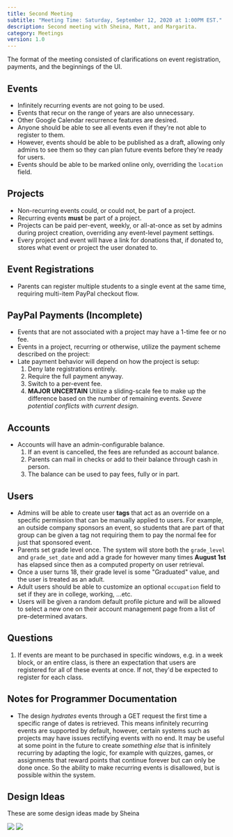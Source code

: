 ```yaml
---
title: Second Meeting
subtitle: "Meeting Time: Saturday, September 12, 2020 at 1:00PM EST."
description: Second meeting with Sheina, Matt, and Margarita.
category: Meetings
version: 1.0
---
```


The format of the meeting consisted of clarifications on event registration, payments, and the beginnings of the UI.

## Events

- Infinitely recurring events are not going to be used.
- Events that recur on the range of years are also unnecessary.
- Other Google Calendar recurrence features are desired.
- Anyone should be able to see all events even if they're not able to register to them.
- However, events should be able to be published as a draft, allowing only admins to see them so they can plan future events before they're ready for users.
- Events should be able to be marked online only, overriding the `location` field.

## Projects

- Non-recurring events could, or could not, be part of a project.
- Recurring events **must** be part of a project.
- Projects can be paid per-event, weekly, or all-at-once as set by admins during project creation, overriding any event-level payment settings.
- Every project and event will have a link for donations that, if donated to, stores what event or project the user donated to.

## Event Registrations

- Parents can register multiple students to a single event at the same time, requiring multi-item PayPal checkout flow.

## PayPal Payments (Incomplete)

- Events that are not associated with a project may have a 1-time fee or no fee.
- Events in a project, recurring or otherwise, utilize the payment scheme described on the project:
- Late payment behavior will depend on how the project is setup:
  1.  Deny late registrations entirely.
  2.  Require the full payment anyway.
  3.  Switch to a per-event fee.
  4.  **MAJOR UNCERTAIN** Utilize a sliding-scale fee to make up the difference based on the number of remaining events. _Severe potential conflicts with current design_.

## Accounts

- Accounts will have an admin-configurable balance.
  1. If an event is cancelled, the fees are refunded as account balance.
  2. Parents can mail in checks or add to their balance through cash in person.
  3. The balance can be used to pay fees, fully or in part.

## Users

- Admins will be able to create user **tags** that act as an override on a specific permission that can be manually applied to users. For example, an outside company sponsors an event, so students that are part of that group can be given a tag not requiring them to pay the normal fee for just that sponsored event.
- Parents set grade level once. The system will store both the `grade_level` and `grade_set_date` and add a grade for however many times **August 1st** has elapsed since then as a computed property on user retrieval.
- Once a user turns 18, their grade level is some "Graduated" value, and the user is treated as an adult.
- Adult users should be able to customize an optional `occupation` field to set if they are in college, working, ...etc.
- Users will be given a random default profile picture and will be allowed to select a new one on their account management page from a list of pre-determined avatars.

## Questions

1. If events are meant to be purchased in specific windows, e.g. in a week block, or an entire class, is there an expectation that users are registered for all of these events at once. If not, they'd be expected to register for each class.

## Notes for Programmer Documentation

- The design _hydrates_ events through a GET request the first time a specific range of dates is retrieved. This means infinitely recurring events are supported by default, however, certain systems such as projects may have issues rectifying events with no end. It may be useful at some point in the future to create _something else_ that is infinitely recurring by adapting the logic, for example with quizzes, games, or assignments that reward points that continue forever but can only be done once. So the ability to make recurring events is disallowed, but is possible within the system.

## Design Ideas

These are some design ideas made by Sheina

<img src="/omc-app/images/meeting2_design_mock.png"></img>
<img src="/omc-app/images/meeting2_login_mockup.png"></img>
